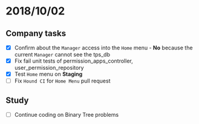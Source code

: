 # 2018/10/02

## Company tasks
- [x] Confirm about the `Manager` access into the `Home` menu - **No** because the current `Manager` cannot see the tps_db
- [x] Fix fail unit tests of permission_apps_controller, user_permission_repository
- [x] Test `Home` menu on **Staging**
- [ ] Fix `Hound CI` for `Home Menu` pull request

## Study
- [ ] Continue coding on Binary Tree problems

